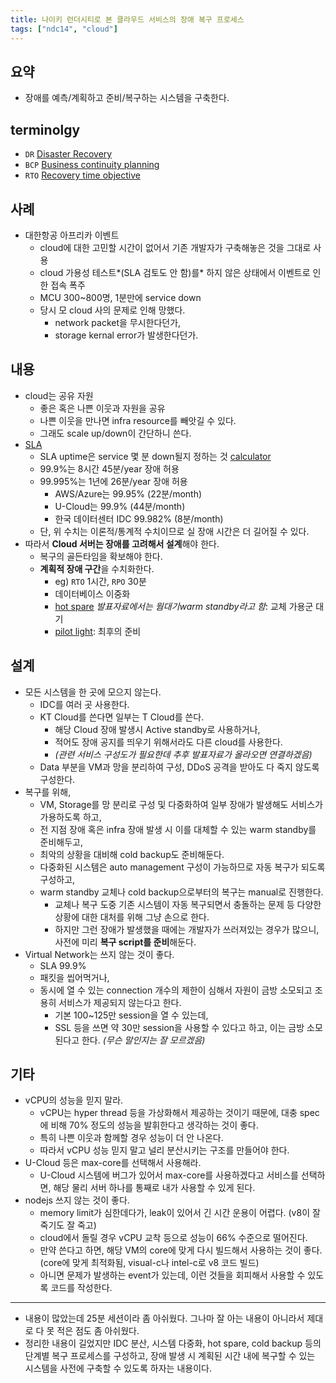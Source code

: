 ```yaml
---
title: 나이키 런더시티로 본 클라우드 서비스의 장애 복구 프로세스
tags: ["ndc14", "cloud"]
---
```


## 요약

- 장애를 예측/계획하고 준비/복구하는 시스템을 구축한다.

## terminolgy

- `DR` [Disaster Recovery](https://en.wikipedia.org/wiki/Disaster_recovery)
- `BCP` [Business continuity planning](https://en.wikipedia.org/wiki/Business_continuity_planning)
- `RTO` [Recovery time objective](https://en.wikipedia.org/wiki/Recovery_time_objective)

## 사례

- 대한항공 아프리카 이벤트
  - cloud에 대한 고민할 시간이 없어서 기존 개발자가 구축해놓은 것을 그대로 사용
  - cloud 가용성 테스트*(SLA 검토도 안 함)를* 하지 않은 상태에서 이벤트로 인한 접속 폭주
  - MCU 300~800명, 1분만에 service down
  - 당시 모 cloud 사의 문제로 인해 망했다.
    - network packet을 무시한다던가,
    - storage kernal error가 발생한다던가.

## 내용

- cloud는 공유 자원
  - 좋은 혹은 나쁜 이웃과 자원을 공유
  - 나쁜 이웃을 만나면 infra resource를 빼앗길 수 있다.
  - 그래도 scale up/down이 간단하니 쓴다.
- [SLA](https://en.wikipedia.org/wiki/Service-level_agreement)
  - SLA uptime은 service 몇 분 down될지 정하는 것 [calculator](https://uptime.is/)
  - 99.9%는 8시간 45분/year 장애 허용
  - 99.995%는 1년에 26분/year 장애 허용
    - AWS/Azure는 99.95% (22분/month)
    - U-Cloud는 99.9% (44분/month)
    - 한국 데이터센터 IDC 99.982% (8분/month)
  - 단, 위 수치는 이론적/통계적 수치이므로 실 장애 시간은 더 길어질 수 있다.
- 따라서 **Cloud 서버는 장애를 고려해서 설계**해야 한다.
  - 복구의 골든타임을 확보해야 한다.
  - **계획적 장애 구간**을 수치화한다.
    - eg) `RTO` 1시간, `RPO` 30분
    - 데이터베이스 이중화
    - [hot spare](https://en.wikipedia.org/wiki/Hot_spare) _발표자료에서는 웜대기warm standby라고 함_: 교체 가용군 대기
    - [pilot light](https://aws.amazon.com/disaster-recovery/): 최후의 준비

## 설계

- 모든 시스템을 한 곳에 모으지 않는다.
  - IDC를 여러 곳 사용한다.
  - KT Cloud를 쓴다면 일부는 T Cloud를 쓴다.
    - 해당 Cloud 장애 발생시 Active standby로 사용하거나,
    - 적어도 장애 공지를 띄우기 위해서라도 다른 cloud를 사용한다.
    - _(관련 서비스 구성도가 필요한데 추후 발표자료가 올라오면 연결하겠음)_
  - Data 부분을 VM과 망을 분리하여 구성, DDoS 공격을 받아도 다 죽지 않도록 구성한다.
- 복구를 위해,
  - VM, Storage를 망 분리로 구성 및 다중화하여 일부 장애가 발생해도 서비스가 가용하도록 하고,
  - 전 지점 장애 혹은 infra 장애 발생 시 이를 대체할 수 있는 warm standby를 준비해두고,
  - 최악의 상황을 대비해 cold backup도 준비해둔다.
  - 다중화된 시스템은 auto management 구성이 가능하므로 자동 복구가 되도록 구성하고,
  - warm standby 교체나 cold backup으로부터의 복구는 manual로 진행한다.
    - 교체나 복구 도중 기존 시스템이 자동 복구되면서 충돌하는 문제 등 다양한 상황에 대한 대처를 위해 그냥 손으로 한다.
    - 하지만 그런 장애가 발생했을 때에는 개발자가 쓰러져있는 경우가 많으니, 사전에 미리 **복구 script를 준비**해둔다.
- Virtual Network는 쓰지 않는 것이 좋다.
  - SLA 99.9%
  - 패킷을 씹어먹거나,
  - 동시에 열 수 있는 connection 개수의 제한이 심해서 자원이 금방 소모되고 조용히 서비스가 제공되지 않는다고 한다.
    - 기본 100~125만 session을 열 수 있는데,
    - SSL 등을 쓰면 약 30만 session을 사용할 수 있다고 하고, 이는 금방 소모된다고 한다. _(무슨 말인지는 잘 모르겠음)_

## 기타

- vCPU의 성능을 믿지 말라.
  - vCPU는 hyper thread 등을 가상화해서 제공하는 것이기 때문에, 대충 spec에 비해 70% 정도의 성능을 발휘한다고 생각하는 것이 좋다.
  - 특히 나쁜 이웃과 함께할 경우 성능이 더 안 나온다.
  - 따라서 vCPU 성능 믿지 말고 널리 분산시키는 구조를 만들어야 한다.
- U-Cloud 등은 max-core를 선택해서 사용해라.
  - U-Cloud 시스템에 버그가 있어서 max-core를 사용하겠다고 서비스를 선택하면, 해당 물리 서버 하나를 통째로 내가 사용할 수 있게 된다.
- nodejs 쓰지 않는 것이 좋다.
  - memory limit가 심한데다가, leak이 있어서 긴 시간 운용이 어렵다. (v8이 잘 죽기도 잘 죽고)
  - cloud에서 돌릴 경우 vCPU 교착 등으로 성능이 66% 수준으로 떨어진다.
  - 만약 쓴다고 하면, 해당 VM의 core에 맞게 다시 빌드해서 사용하는 것이 좋다. (core에 맞게 최적화됨, visual-c나 intel-c로 v8 코드 빌드)
  - 아니면 문제가 발생하는 event가 있는데, 이런 것들을 회피해서 사용할 수 있도록 코드를 작성한다.

---

- 내용이 많았는데 25분 세션이라 좀 아쉬웠다. 그나마 잘 아는 내용이 아니라서 제대로 다 못 적은 점도 좀 아쉬웠다.
- 정리한 내용이 길었지만 IDC 분산, 시스템 다중화, hot spare, cold backup 등의 단계별 복구 프로세스를 구성하고, 장애 발생 시 계획된 시간 내에 복구할 수 있는 시스템을 사전에 구축할 수 있도록 하자는 내용이다.
